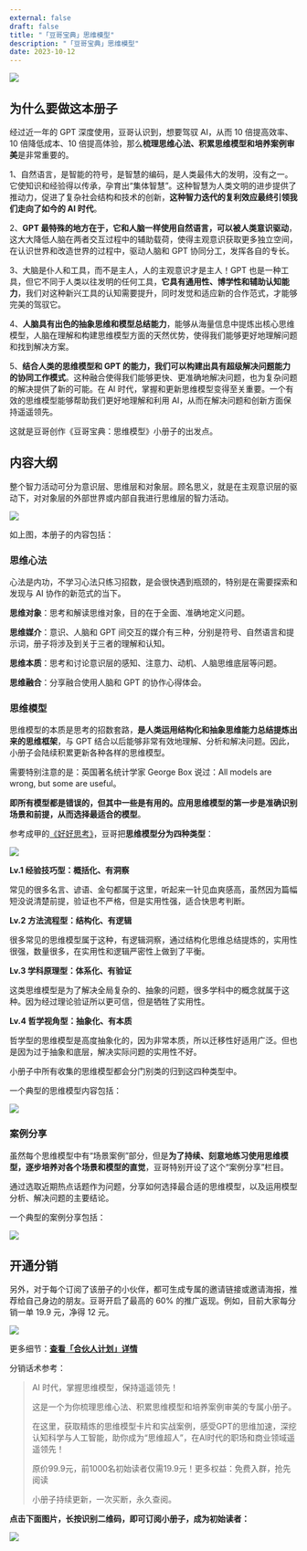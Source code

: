 ```yaml
---
external: false
draft: false
title: "「豆哥宝典」思维模型"
description: "「豆哥宝典」思维模型"
date: 2023-10-12
---
```


![](https://obsidian-img-bed.oss-cn-hangzhou.aliyuncs.com/img/%E8%8E%B7%E5%BE%97%E7%B2%BE%E7%82%BC%E7%9A%84%E6%80%9D%E7%BB%B4%E6%A8%A1%E5%9E%8B%E5%8D%A1%E7%89%87%E5%92%8C%E5%AE%9E%E6%88%98%E6%A1%88%E4%BE%8B%EF%BC%8C%E6%84%9F%E5%8F%97%20GPT%20%E7%9A%84%E6%80%9D%E7%BB%B4%E5%8A%A0%E9%80%9F%E3%80%82%E6%B7%B1%E6%8C%96%E8%AE%A4%E7%9F%A5%E7%A7%91%E5%AD%A6%E4%B8%8E%E4%BA%BA%E5%B7%A5%E6%99%BA%E8%83%BD%EF%BC%8C%E5%8A%A9%E4%BD%A0%E6%88%90%E4%B8%BA%E2%80%9C%E6%80%9D%E7%BB%B4%E8%B6%85%E4%BA%BA%E2%80%9D%EF%BC%8C%E5%9C%A8%20AI%20%E6%97%B6%E4%BB%A3%E7%9A%84%E8%81%8C%E5%9C%BA%E5%92%8C%E5%95%86%E4%B8%9A%E9%A2%86%E5%9F%9F%E9%81%A5%E9%81%A5%E9%A2%86%E5%85%88%EF%BC%81%20(2).png)

## 为什么要做这本册子

经过近一年的 GPT 深度使用，豆哥认识到，想要驾驭 AI，从而 10 倍提高效率、10 倍降低成本、10 倍提高体验，那么**梳理思维心法、积累思维模型和培养案例审美**是非常重要的。

1、自然语言，是智能的符号，是智慧的编码，是人类最伟大的发明，没有之一。它使知识和经验得以传承，孕育出“集体智慧”。这种智慧为人类文明的进步提供了推动力，促进了复杂社会结构和技术的创新，**这种智力迭代的复利效应最终引领我们走向了如今的 AI 时代**。

2、**GPT 最特殊的地方在于，它和人脑一样使用自然语言，可以被人类意识驱动**，这大大降低人脑在两者交互过程中的辅助载荷，使得主观意识获取更多独立空间，在认识世界和改造世界的过程中，驱动人脑和 GPT 协同分工，发挥各自的专长。

3、大脑是仆人和工具，而不是主人，人的主观意识才是主人！GPT 也是一种工具，但它不同于人类以往发明的任何工具，**它具有通用性、博学性和辅助认知能力**，我们对这种新兴工具的认知需要提升，同时发觉和适应新的合作范式，才能够完美的驾驭它。

4、**人脑具有出色的抽象思维和模型总结能力**，能够从海量信息中提炼出核心思维模型，人脑在理解和构建思维模型方面的天然优势，使得我们能够更好地理解问题和找到解决方案。

5、**结合人类的思维模型和 GPT 的能力，我们可以构建出具有超级解决问题能力的协同工作模式**。这种融合使得我们能够更快、更准确地解决问题，也为复杂问题的解决提供了新的可能。在 AI 时代，掌握和更新思维模型变得至关重要。一个有效的思维模型能够帮助我们更好地理解和利用 AI，从而在解决问题和创新方面保持遥遥领先。

这就是豆哥创作《豆哥宝典：思维模型》小册子的出发点。

## 内容大纲

整个智力活动可分为意识层、思维层和对象层。顾名思义，就是在主观意识层的驱动下，对对象层的外部世界或内部自我进行思维层的智力活动。

![](https://obsidian-img-bed.oss-cn-hangzhou.aliyuncs.com/img/20231012150051.png)

如上图，本册子的内容包括：
### 思维心法

心法是内功，不学习心法只练习招数，是会很快遇到瓶颈的，特别是在需要探索和发现与 AI 协作的新范式的当下。

**思维对象**：思考和解读思维对象，目的在于全面、准确地定义问题。

**思维媒介**：意识、人脑和 GPT 间交互的媒介有三种，分别是符号、自然语言和提示词，册子将涉及到关于三者的理解和认知。

**思维本质**：思考和讨论意识层的感知、注意力、动机、人脑思维底层等问题。

**思维融合**：分享融合使用人脑和 GPT 的协作心得体会。

### 思维模型

思维模型的本质是思考的招数套路，**是人类运用结构化和抽象思维能力总结提炼出来的思维框架**，与 GPT 结合以后能够非常有效地理解、分析和解决问题。因此，小册子会陆续积累更新各种各样的思维模型。

需要特别注意的是：英国著名统计学家 George Box 说过：All models are wrong, but some are useful。

**即所有模型都是错误的，但其中一些是有用的。应用思维模型的第一步是准确识别场景和前提，从而选择最适合的模型**。

参考成甲的[《好好思考》](https://book.douban.com/subject/34863179)，豆哥把**思维模型分为四种类型**：

![](https://obsidian-img-bed.oss-cn-hangzhou.aliyuncs.com/img/20231012155804.png)

**Lv.1 经验技巧型：概括化、有洞察**

常见的很多名言、谚语、金句都属于这里，听起来一针见血爽感高，虽然因为篇幅短没说清楚前提，验证也不严格，但是实用性强，适合快思考判断。

**Lv.2 方法流程型：结构化、有逻辑**

很多常见的思维模型属于这种，有逻辑洞察，通过结构化思维总结提炼的，实用性很强，数量很多，在实用性和逻辑严密性上做到了平衡。

**Lv.3 学科原理型：体系化、有验证**

这类思维模型是为了解决全局复杂的、抽象的问题，很多学科中的概念就属于这种。因为经过理论验证所以更可信，但是牺牲了实用性。

**Lv.4 哲学视角型：抽象化、有本质**

哲学型的思维模型是高度抽象化的，因为非常本质，所以迁移性好适用广泛。但也是因为过于抽象和底层，解决实际问题的实用性不好。

小册子中所有收集的思维模型都会分门别类的归到这四种类型中。

一个典型的思维模型内容包括：

![](https://obsidian-img-bed.oss-cn-hangzhou.aliyuncs.com/img/20231012165746.png)

### 案例分享

虽然每个思维模型中有“场景案例”部分，但是**为了持续、刻意地练习使用思维模型，逐步培养对各个场景和模型的直觉**，豆哥特别开设了这个“案例分享”栏目。

通过选取近期热点话题作为问题，分享如何选择最合适的思维模型，以及运用模型分析、解决问题的主要结论。

一个典型的案例分享包括：

![](https://obsidian-img-bed.oss-cn-hangzhou.aliyuncs.com/img/20231012170032.png)

## 开通分销

另外，对于每个订阅了该册子的小伙伴，都可生成专属的邀请链接或邀请海报，推荐给自己身边的朋友。豆哥开启了最高的 60% 的推广返现。例如，目前大家每分销一单 19.9 元，净得 12 元。

![](https://obsidian-img-bed.oss-cn-hangzhou.aliyuncs.com/img/20231012163935.png)

更多细节：[**查看「合伙人计划」详情**](https://help.xiaobot.net/partner.html)

分销话术参考：

> AI 时代，掌握思维模型，保持遥遥领先！
> 
> 这是一个为你梳理思维心法、积累思维模型和培养案例审美的专属小册子。
> 
> 在这里，获取精炼的思维模型卡片和实战案例，感受GPT的思维加速，深挖认知科学与人工智能，助你成为“思维超人”，在AI时代的职场和商业领域遥遥领先！
> 
> 原价99.9元，前1000名初始读者仅需19.9元！更多权益：免费入群，抢先阅读
> 
> 小册子持续更新，一次买断，永久查阅。

**点击下面图片，长按识别二维码，即可订阅小册子，成为初始读者：**

![](https://obsidian-img-bed.oss-cn-hangzhou.aliyuncs.com/img/%E8%8E%B7%E5%BE%97%E7%B2%BE%E7%82%BC%E7%9A%84%E6%80%9D%E7%BB%B4%E6%A8%A1%E5%9E%8B%E5%8D%A1%E7%89%87%E5%92%8C%E5%AE%9E%E6%88%98%E6%A1%88%E4%BE%8B%EF%BC%8C%E6%84%9F%E5%8F%97%20GPT%20%E7%9A%84%E6%80%9D%E7%BB%B4%E5%8A%A0%E9%80%9F%E3%80%82%E6%B7%B1%E6%8C%96%E8%AE%A4%E7%9F%A5%E7%A7%91%E5%AD%A6%E4%B8%8E%E4%BA%BA%E5%B7%A5%E6%99%BA%E8%83%BD%EF%BC%8C%E5%8A%A9%E4%BD%A0%E6%88%90%E4%B8%BA%E2%80%9C%E6%80%9D%E7%BB%B4%E8%B6%85%E4%BA%BA%E2%80%9D%EF%BC%8C%E5%9C%A8%20AI%20%E6%97%B6%E4%BB%A3%E7%9A%84%E8%81%8C%E5%9C%BA%E5%92%8C%E5%95%86%E4%B8%9A%E9%A2%86%E5%9F%9F%E9%81%A5%E9%81%A5%E9%A2%86%E5%85%88%EF%BC%81%20(2).png)